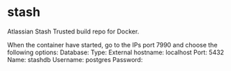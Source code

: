 stash
=====

Atlassian Stash Trusted build repo for Docker.

When the container have started, go to the IPs port 7990 and choose the following options:
Database:
 Type: External
 hostname: localhost
 Port: 5432
 Name: stashdb
 Username: postgres
 Password: 
